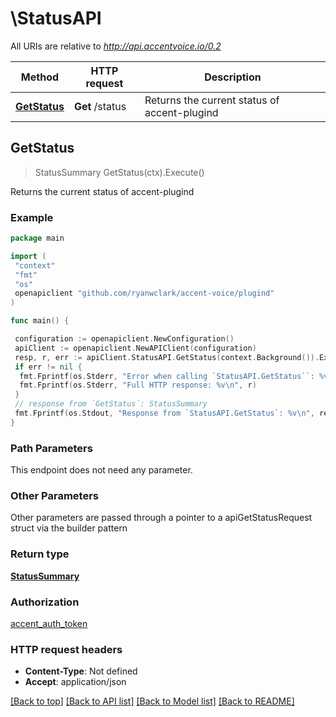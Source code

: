 # \StatusAPI

All URIs are relative to *<http://api.accentvoice.io/0.2>*

Method | HTTP request | Description
------------- | ------------- | -------------
[**GetStatus**](StatusAPI.md#GetStatus) | **Get** /status | Returns the current status of accent-plugind

## GetStatus

> StatusSummary GetStatus(ctx).Execute()

Returns the current status of accent-plugind

### Example

```go
package main

import (
 "context"
 "fmt"
 "os"
 openapiclient "github.com/ryanwclark/accent-voice/plugind"
)

func main() {

 configuration := openapiclient.NewConfiguration()
 apiClient := openapiclient.NewAPIClient(configuration)
 resp, r, err := apiClient.StatusAPI.GetStatus(context.Background()).Execute()
 if err != nil {
  fmt.Fprintf(os.Stderr, "Error when calling `StatusAPI.GetStatus``: %v\n", err)
  fmt.Fprintf(os.Stderr, "Full HTTP response: %v\n", r)
 }
 // response from `GetStatus`: StatusSummary
 fmt.Fprintf(os.Stdout, "Response from `StatusAPI.GetStatus`: %v\n", resp)
}
```

### Path Parameters

This endpoint does not need any parameter.

### Other Parameters

Other parameters are passed through a pointer to a apiGetStatusRequest struct via the builder pattern

### Return type

[**StatusSummary**](StatusSummary.md)

### Authorization

[accent_auth_token](../README.md#accent_auth_token)

### HTTP request headers

- **Content-Type**: Not defined
- **Accept**: application/json

[[Back to top]](#) [[Back to API list]](../README.md#documentation-for-api-endpoints)
[[Back to Model list]](../README.md#documentation-for-models)
[[Back to README]](../README.md)
